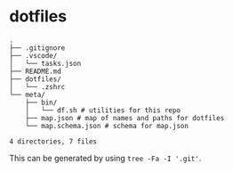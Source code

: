 # dotfiles

```plaintext
.
├── .gitignore
├── .vscode/
│   └── tasks.json
├── README.md
├── dotfiles/
│   └── .zshrc
└── meta/
    ├── bin/
    │   └── df.sh # utilities for this repo
    ├── map.json # map of names and paths for dotfiles
    └── map.schema.json # schema for map.json

4 directories, 7 files
```

This can be generated by using `tree -Fa -I '.git'`.

